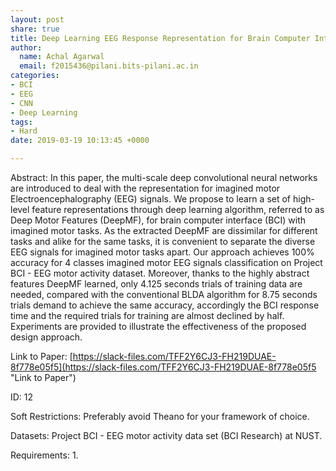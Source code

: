 ```yaml
---
layout: post
share: true
title: Deep Learning EEG Response Representation for Brain Computer Interfaces
author:
  name: Achal Agarwal
  email: f2015436@pilani.bits-pilani.ac.in
categories:
- BCI
- EEG
- CNN
- Deep Learning
tags:
- Hard
date: 2019-03-19 10:13:45 +0000

---
```

Abstract: In this paper, the multi-scale deep convolutional neural networks are introduced to deal with the representation for imagined motor Electroencephalography (EEG) signals. We propose to learn a set of high-level feature representations through deep learning algorithm, referred to as Deep Motor Features (DeepMF), for brain computer interface (BCI) with imagined motor tasks. As the extracted DeepMF are dissimilar for different tasks and alike for the same tasks, it is convenient to separate the diverse EEG signals for imagined motor tasks apart. Our approach achieves 100% accuracy for 4 classes imagined motor EEG signals classification on Project BCI - EEG motor activity dataset. Moreover, thanks to the highly abstract features DeepMF learned, only 4.125 seconds trials of training data are needed, compared with the conventional BLDA algorithm for 8.75 seconds trials demand to achieve the same accuracy, accordingly the BCI response time and the required trials for training are almost declined by half. Experiments are provided to illustrate the effectiveness of the proposed design approach.

Link to Paper: [https://slack-files.com/TFF2Y6CJ3-FH219DUAE-8f778e05f5](https://slack-files.com/TFF2Y6CJ3-FH219DUAE-8f778e05f5 "Link to Paper")

ID: 12

Soft Restrictions: Preferably avoid Theano for your framework of choice.

Datasets: Project BCI - EEG motor activity data set (BCI Research) at NUST.

Requirements: 1. 